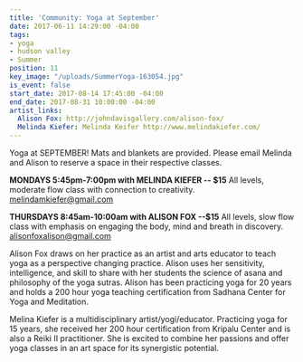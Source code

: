 ```yaml
---
title: 'Community: Yoga at September'
date: 2017-06-11 14:29:00 -04:00
tags:
- yoga
- hudson valley
- Summer
position: 11
key_image: "/uploads/SummerYoga-163054.jpg"
is_event: false
start_date: 2017-08-14 17:45:00 -04:00
end_date: 2017-08-31 10:00:00 -04:00
artist_links:
  Alison Fox: http://johndavisgallery.com/alison-fox/
  Melinda Kiefer: Melinda Keifer http://www.melindakiefer.com/
---
```


Yoga at SEPTEMBER! Mats and blankets are provided. Please email Melinda and Alison to reserve a space in their respective classes. 

**MONDAYS 5:45pm-7:00pm with MELINDA KIEFER -- $15**
All levels, moderate flow class with connection to creativity. melindamkiefer@gmail.com

**THURSDAYS 8:45am-10:00am with ALISON FOX --$15**
All levels, slow flow class with emphasis on engaging the body, mind and breath in discovery. alisonfoxalison@gmail.com

Alison Fox draws on her practice as an artist and arts educator to teach yoga as a perspective changing practice. Alison uses her sensitivity, intelligence, and skill to share with her students the science of asana and philosophy of the yoga sutras. Alison has been practicing yoga for 20 years and holds a 200 hour yoga teaching certification from Sadhana Center for Yoga and Meditation.

Melina Kiefer is a multidisciplinary artist/yogi/educator. Practicing yoga for 15 years, she received her 200 hour certification from Kripalu Center and is also a Reiki II practitioner. She is excited to combine her passions and offer yoga classes in an art space for its synergistic potential.